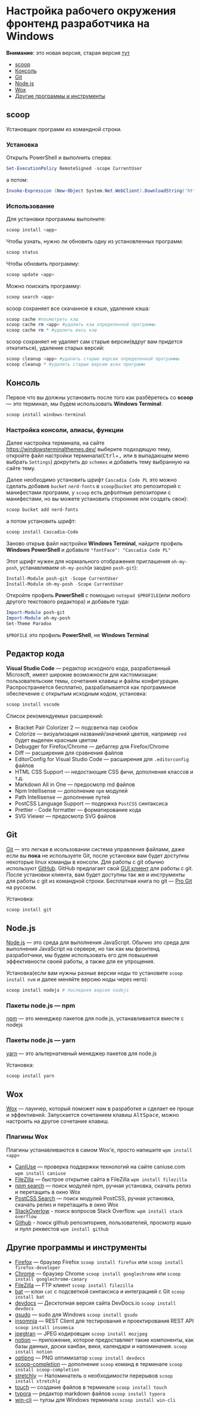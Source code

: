 # Настройка рабочего окружения фронтенд разработчика на Windows

**Внимание**: это новая версия, старая версия [тут](https://github.com/roose/frontend-windows-env-setup/blob/1.0.0/README.md)

- [scoop](#scoop)
- [Консоль](#%D0%9A%D0%BE%D0%BD%D1%81%D0%BE%D0%BB%D1%8C)
- [Git](#git)
- [Node.js](#nodejs)
- [Wox](#wox)
- [Другие программы и инструменты](#%D0%94%D1%80%D1%83%D0%B3%D0%B8%D0%B5-%D0%BF%D1%80%D0%BE%D0%B3%D1%80%D0%B0%D0%BC%D0%BC%D1%8B-%D0%B8-%D0%B8%D0%BD%D1%81%D1%82%D1%80%D1%83%D0%BC%D0%B5%D0%BD%D1%82%D1%8B)

## scoop

Установщик программ из командной строки.

### Установка
Открыть PowerShell и выполнить сперва:
```powershell
Set-ExecutionPolicy RemoteSigned -scope CurrentUser
```
а потом:
```powershell
Invoke-Expression (New-Object System.Net.WebClient).DownloadString('https://get.scoop.sh')
```

### Использование

Для установки программы выполните:
```powershell
scoop install <app>
```
Чтобы узнать, нужно ли обновить одну из установленных программ:
```powershell
scoop status
```
Чтобы обновить программу:
```powershell
scoop update <app>
```
Можно поискать программу:
```powershell
scoop search <app>
```
scoop сохраняет все скачанное в кэше, удаление кэша:
```powershell
scoop cache #посмотреть кэш
scoop cache rm <app> #удалить кэш определенной программы
scoop cache rm * #удалить весь кэш
```
scoop сохраняет не удаляет сам старые версии(вдруг вам придется откатиться), удаление старых версий:
```powershell
scoop cleanup <app> #удалить старые версии определенной программы
scoop cleanup * #удалить старые версии всех программ
```

## Консоль
Первое что вы должны установить после того как разбёретесь со **scoop** — это терминал, мы будем использовать **Windows Terminal**:
```powershell
scoop install windows-terminal
```

### Настройка консоли, алиасы, функции

Далее настройка терминала, на сайте https://windowsterminalthemes.dev/ выберите подходящую тему, откройте файл настройки терминала(<kbd>Ctrl</kbd>+<kbd>,</kbd> или в выпадающем меню выбрать `Settings`) докрутить до `schemes` и добавить тему выбранную на сайте тему.

Далее необходимо установить шрифт `Cascadia Code PL` это можно сделать добавив `bucket` `nerd-fonts` в `scoop`(`bucket` это репозиторий с манифестами программ, у `scoop` есть дефолтные репозитории с манифестами, но вы можете установить сторонние или создать свои):
```powershell
scoop bucket add nerd-fonts
```
а потом установить шрифт:
```powershell
scoop install Cascadia-Code
```
Заново открыв файл настройки **Windows Terminal**, найдите профиль **Windows PowerShell** и добавьте `"fontFace": "Cascadia Code PL"`

Этот шрифт нужен для нормального отображения приглашения `oh-my-posh`, устанавливаем `oh-my-posh`(и заодно `posh-git`):
```powershell
Install-Module posh-git -Scope CurrentUser
Install-Module oh-my-posh -Scope CurrentUser
```
Откройте профиль **PowerShell** с помощью `notepad $PROFILE`(или любого другого текстового редактора) и добавьте туда:
```powershell
Import-Module posh-git
Import-Module oh-my-posh
Set-Theme Paradox
```
`$PROFILE` это профиль **PowerShell**, не **Windows Terminal**

## Редактор кода
**Visual Studio Code** — редактор исходного кода, разработанный Microsoft, имеет широкие возможности для кастомизации: пользовательские темы, сочетания клавиш и файлы конфигурации. Распространяется бесплатно, разрабатывается как программное обеспечение с открытым исходным кодом, установка:
```powershell
scoop install vscode
```
Список рекомендуемых расширений:
- Bracket Pair Colorizer 2 — подсветка пар скобок
- Colorize — визуализация названий/значений цветов, например `red` будет выделен красным цветом
- Debugger for Firefox/Chrome — дебаггер для Firefox/Chrome
- Diff — расширения для сравнения файлов
- EditorConfig for Visual Studio Code — расширения для `.editorconfig` файлов
- HTML CSS Support — недостающие CSS фичи, дополнения классов и т.д.
- Markdown All in One — предосмотр md файлов
- Npm Intellisense — дополнение `npm` модулей
- Path Intellisense — дополнение путей
- PostCSS Language Support — подержка `PostCSS` синтаксиса
- Prettier - Code formatter — форматирование кода
- SVG Viewer — предосмотр SVG файлов

## Git

[Git](https://ru.wikipedia.org/wiki/Git) — это легкая в исользовании система управления файлами, даже если вы **пока** не используете Git, после установки вам будет доступны некоторые linux команды в консоли. Для работы с git обычно используют [GitHub](http://github.com). GitHub предлагает свой [GUI клиент](https://windows.github.com/) для работы с git. После установки клиента, вам будет доступны так же и инструменты для работы с git из командной строки. Бесплатная книга по git — [Pro Git](http://git-scm.com/book/ru/v2) на русском.

Установка:
```powershell
scoop install git
```

## Node.js

[Node.js](https://nodejs.org) — это среда для выполнения JavaScript. Обычно это среда для выполнения JavaScript на сервере, но так как мы фронтенд разработчики, мы будем использовать его для повышения эффективности своей работы, а также для ее упрощения.

Установка(если вам нужны разные версии ноды то установите `scoop install nvm` и далее меняйте версию ноды через него):
```powershell
scoop install nodejs # последняя версия nodejs
```

### Пакеты node.js — npm

[npm](http://npmjs.com) — это менеджер пакетов для node.js, устанавливается вместе с nodejs

### Пакеты node.js — yarn
[yarn](https://yarnpkg.com/lang/en/) — это альтернативный менеджер пакетов для node.js

Установка:
```powershell
scoop install yarn
```

## Wox

[Wox](http://getwox.com) — лаунчер, который поможет нам в разработке и сделает ее проще и эффективней. Запускается сочетанием клавиш <kbd>Alt</kbd><kbd>Space</kbd>, можно настроить на другое сочетание клавиш.

### Плагины Wox
Плагины устанавливаются в самом Wox'e, просто напишите `wpm install <app>`

- [CanIUse](https://github.com/roose/Wox.Plugin.CanIUse) — проверка поддержки технологий на сайте caniuse.com `wpm install caniuse`
- [FileZilla](https://github.com/roose/Wox.Plugin.OpenInFileZilla) — быстрое открытие сайта в FileZilla `wpm install filezilla`
- [npm search](https://github.com/roose/wox-npms-search) — поиск модулей npm, ручная установка, скачать релиз и перетащить в окно Wox
- [PostCSS Search](https://github.com/roose/wox-postcss-search) — поиск модулей PostCSS, ручная установка, скачать релиз и перетащить в окно Wox
- [StackOverlow](https://github.com/amalyushko/Wox.Plugin.StackOverlow) - поиск вопросов Stack Overflow. `wpm install stack overflow`
- [Github](https://github.com/JohnTheGr8/Wox.Plugin.Github) - поиск github репозиториев, пользователей, просмотр ишью и пулл реквестов `wpm install github`

## Другие программы и инструменты
- [Firefox](https://www.mozilla.org/ru/firefox/new/) — браузер Firefox `scoop install firefox` или `scoop install firefox-developer` 
- [Chrome](https://www.google.com/intl/ru/chrome/) — браузер Chrome `scoop install googlechrome` или `scoop install googlechrome-canary` 
- [FileZilla](https://filezilla-project.org/) — FTP клиент `scoop install filezilla` 
- [bat](https://github.com/sharkdp/bat) — клон `cat` с подсветкой синтаксиса и интеграцией с Git `scoop install bat` 
- [devdocs](https://github.com/egoist/devdocs-desktop) — Десктопная версия сайта DevDocs.io `scoop install devdocs` 
- [gsudo](https://github.com/gerardog/gsudo) — sudo для Windows `scoop install gsudo` 
- [insomnia](https://insomnia.rest/) — REST Client для тестирования и проектирования REST API `scoop install insomnia` 
- [jpegtran](https://ruhighload.com/jpegtran) — JPEG кодировщик `scoop install mozjpeg` 
- [notion](https://www.notion.so/) — приложение, которое предоставляет такие компоненты, как базы данных, доски канбан, вики, календари и напоминания. `scoop install notion` 
- [optipng](http://optipng.sourceforge.net/) — PNG оптимизатор `scoop install devdocs` 
- [scoop-completion](https://github.com/Moeologist/scoop-completion) — дополнение `scoop` команд в терминале `scoop install scoop-completion` 
- [stretchly](https://hovancik.net/stretchly/) — Напоминатель о необходимости перерывов `scoop install stretchly` 
- [touch](https://github.com/lukesampson/psutils) — создание файлов в терминале `scoop install touch` 
- [typora](https://typora.io/) — редактор markdown файлов `scoop install typora` 
- [win-cli](https://github.com/roose/win-cli) — тулзы для Windows терминала `scoop install win-cli` 
